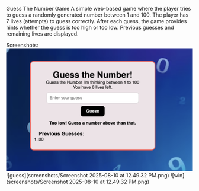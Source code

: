 Guess The Number Game
A simple web-based game where the player tries to guess a randomly generated number between 1 and 100. The player has 7 lives (attempts) to guess correctly. After each guess, the game provides hints whether the guess is too high or too low. Previous guesses and remaining lives are displayed.

Screenshots: 
![start](screenshots/image.png)
![guess](screenshots/Screenshot 2025-08-10 at 12.49.32 PM.png)
![win](screenshots/Screenshot 2025-08-10 at 12.49.32 PM.png)
